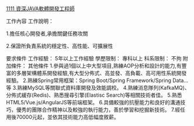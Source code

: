 

[1111 資深JAVA軟體開發工程師](https://www.1111.com.tw/job/98674530/)



工作內容
工作說明：

1.擔任核心開發者,承擔關鍵任務攻關

2.保證所負責系統的穩定性、高性能、可擴展性

要求條件
工作經驗：
5年以上工作經驗
學歷限制：
專科以上
科系限制：
不拘
附加條件：
其他條件
1.參與過1個以上中大型項目,熟練AOP分析和設計的能力,有豐富的多層架構體系開發經驗,有大型分佈式、高並發、高負載、高可用性系統開發經驗。
2.熟練Spring常用框架：Spring Boot/Spring Framework/Spring Data...等
3.熟練MySQL等關聯式資料庫開發及效能調校。
4.熟練消息隊列(KafkaMQ)、分佈式緩存(Redis)、熟悉搜尋引擎(Elastisc Search)等相關技術者佳。
5.熟悉HTML5/Vue.js/AngularJS等前端框架。
6.具備較強的抗壓能力和良好的溝通技巧，優秀的團隊合作精神以及較強的執行能力，善於學習和挖掘新技術。
7.經任用後70000元起，並依其技術能力高低幅度敘薪。



